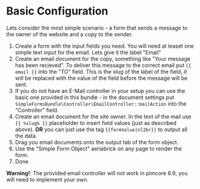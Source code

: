 # Basic Configuration

Lets consider the most simple scenario - a form that sends a message to the owner of the website and a copy to the sender.

1. Create a form with the input fields you need. You will need at leaset one simple text input for the email. Lets give it the label "Email"
2. Create an email document for the copy, something like "Your message has been recieved". To deliver this message to the correct email put `{{ email }}` into the "TO" field. This is the slug of the label of the field, it will be replaced with the value of the field before the message will be sent.
3. If you do not have an E-Mail controller in your setup you can use the basic one provided in this bundle - in the document settings put `SimpleFormsBundle\Controller\EmailController::mailAction` into the "Controller" field.
4. Create an email document for the site owner. In the text of the mail use `{{ %slug% }}` placeholder to insert field values (just as described above). **OR** you can just use the tag `{{formValue|nl2br}}` to output all the data.
5. Drag you email documents onto the output tab of the form object.
6. Use the "Simple Form Object" aeriabrick on any page to render the form.
7. Done

**Warning!**: The provided email controller will not work in pimcore 6.9, you will need to implement your own.